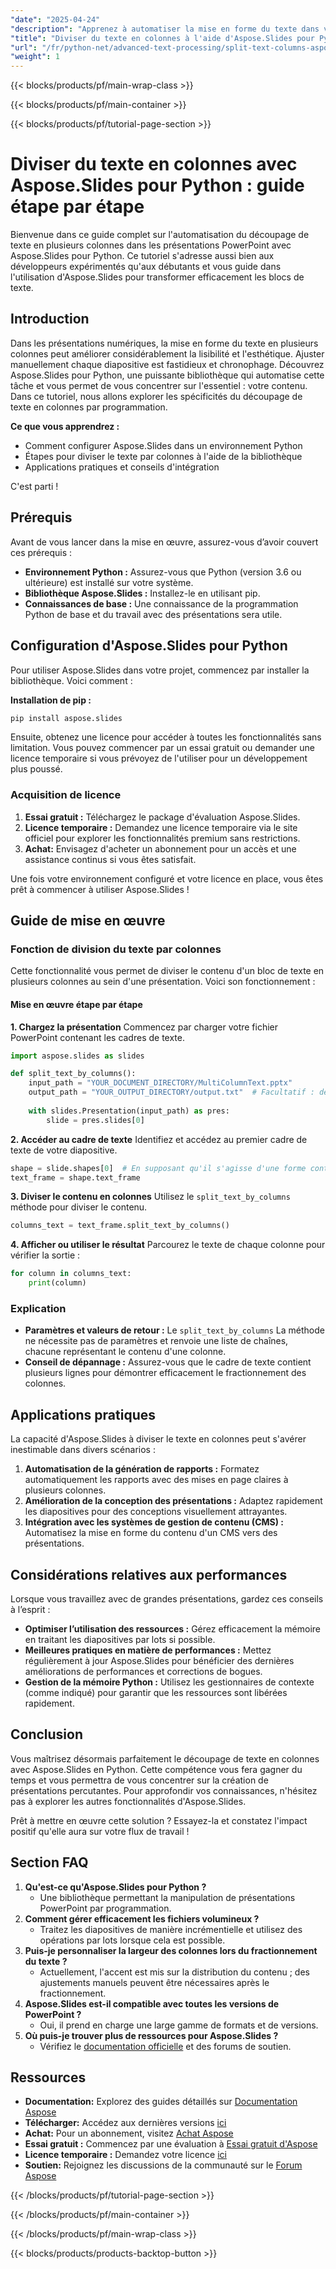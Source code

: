 ```yaml
---
"date": "2025-04-24"
"description": "Apprenez à automatiser la mise en forme du texte dans vos présentations PowerPoint en le divisant en colonnes avec Aspose.Slides pour Python. Améliorez efficacement la conception de vos présentations."
"title": "Diviser du texte en colonnes à l'aide d'Aspose.Slides pour Python &#58; un guide étape par étape"
"url": "/fr/python-net/advanced-text-processing/split-text-columns-aspose-slides-python/"
"weight": 1
---
```


{{< blocks/products/pf/main-wrap-class >}}

{{< blocks/products/pf/main-container >}}

{{< blocks/products/pf/tutorial-page-section >}}
# Diviser du texte en colonnes avec Aspose.Slides pour Python : guide étape par étape

Bienvenue dans ce guide complet sur l'automatisation du découpage de texte en plusieurs colonnes dans les présentations PowerPoint avec Aspose.Slides pour Python. Ce tutoriel s'adresse aussi bien aux développeurs expérimentés qu'aux débutants et vous guide dans l'utilisation d'Aspose.Slides pour transformer efficacement les blocs de texte.

## Introduction

Dans les présentations numériques, la mise en forme du texte en plusieurs colonnes peut améliorer considérablement la lisibilité et l'esthétique. Ajuster manuellement chaque diapositive est fastidieux et chronophage. Découvrez Aspose.Slides pour Python, une puissante bibliothèque qui automatise cette tâche et vous permet de vous concentrer sur l'essentiel : votre contenu. Dans ce tutoriel, nous allons explorer les spécificités du découpage de texte en colonnes par programmation.

**Ce que vous apprendrez :**
- Comment configurer Aspose.Slides dans un environnement Python
- Étapes pour diviser le texte par colonnes à l'aide de la bibliothèque
- Applications pratiques et conseils d'intégration

C'est parti !

## Prérequis

Avant de vous lancer dans la mise en œuvre, assurez-vous d’avoir couvert ces prérequis :

- **Environnement Python :** Assurez-vous que Python (version 3.6 ou ultérieure) est installé sur votre système.
- **Bibliothèque Aspose.Slides :** Installez-le en utilisant pip.
- **Connaissances de base :** Une connaissance de la programmation Python de base et du travail avec des présentations sera utile.

## Configuration d'Aspose.Slides pour Python

Pour utiliser Aspose.Slides dans votre projet, commencez par installer la bibliothèque. Voici comment :

**Installation de pip :**

```bash
pip install aspose.slides
```

Ensuite, obtenez une licence pour accéder à toutes les fonctionnalités sans limitation. Vous pouvez commencer par un essai gratuit ou demander une licence temporaire si vous prévoyez de l'utiliser pour un développement plus poussé.

### Acquisition de licence
1. **Essai gratuit :** Téléchargez le package d'évaluation Aspose.Slides.
2. **Licence temporaire :** Demandez une licence temporaire via le site officiel pour explorer les fonctionnalités premium sans restrictions.
3. **Achat:** Envisagez d'acheter un abonnement pour un accès et une assistance continus si vous êtes satisfait.

Une fois votre environnement configuré et votre licence en place, vous êtes prêt à commencer à utiliser Aspose.Slides !

## Guide de mise en œuvre

### Fonction de division du texte par colonnes

Cette fonctionnalité vous permet de diviser le contenu d'un bloc de texte en plusieurs colonnes au sein d'une présentation. Voici son fonctionnement :

#### Mise en œuvre étape par étape
**1. Chargez la présentation**
Commencez par charger votre fichier PowerPoint contenant les cadres de texte.

```python
import aspose.slides as slides

def split_text_by_columns():
    input_path = "YOUR_DOCUMENT_DIRECTORY/MultiColumnText.pptx"
    output_path = "YOUR_OUTPUT_DIRECTORY/output.txt"  # Facultatif : définir pour enregistrer la sortie
    
    with slides.Presentation(input_path) as pres:
        slide = pres.slides[0]
```

**2. Accéder au cadre de texte**
Identifiez et accédez au premier cadre de texte de votre diapositive.

```python
shape = slide.shapes[0]  # En supposant qu'il s'agisse d'une forme contenant du texte
text_frame = shape.text_frame
```

**3. Diviser le contenu en colonnes**
Utilisez le `split_text_by_columns` méthode pour diviser le contenu.

```python
columns_text = text_frame.split_text_by_columns()
```

**4. Afficher ou utiliser le résultat**
Parcourez le texte de chaque colonne pour vérifier la sortie :

```python
for column in columns_text:
    print(column)
```

### Explication
- **Paramètres et valeurs de retour :** Le `split_text_by_columns` La méthode ne nécessite pas de paramètres et renvoie une liste de chaînes, chacune représentant le contenu d'une colonne.
- **Conseil de dépannage :** Assurez-vous que le cadre de texte contient plusieurs lignes pour démontrer efficacement le fractionnement des colonnes.

## Applications pratiques

La capacité d'Aspose.Slides à diviser le texte en colonnes peut s'avérer inestimable dans divers scénarios :
1. **Automatisation de la génération de rapports :** Formatez automatiquement les rapports avec des mises en page claires à plusieurs colonnes.
2. **Amélioration de la conception des présentations :** Adaptez rapidement les diapositives pour des conceptions visuellement attrayantes.
3. **Intégration avec les systèmes de gestion de contenu (CMS) :** Automatisez la mise en forme du contenu d'un CMS vers des présentations.

## Considérations relatives aux performances

Lorsque vous travaillez avec de grandes présentations, gardez ces conseils à l’esprit :
- **Optimiser l’utilisation des ressources :** Gérez efficacement la mémoire en traitant les diapositives par lots si possible.
- **Meilleures pratiques en matière de performances :** Mettez régulièrement à jour Aspose.Slides pour bénéficier des dernières améliorations de performances et corrections de bogues.
- **Gestion de la mémoire Python :** Utilisez les gestionnaires de contexte (comme indiqué) pour garantir que les ressources sont libérées rapidement.

## Conclusion

Vous maîtrisez désormais parfaitement le découpage de texte en colonnes avec Aspose.Slides en Python. Cette compétence vous fera gagner du temps et vous permettra de vous concentrer sur la création de présentations percutantes. Pour approfondir vos connaissances, n'hésitez pas à explorer les autres fonctionnalités d'Aspose.Slides.

Prêt à mettre en œuvre cette solution ? Essayez-la et constatez l'impact positif qu'elle aura sur votre flux de travail !

## Section FAQ
1. **Qu'est-ce qu'Aspose.Slides pour Python ?**
   - Une bibliothèque permettant la manipulation de présentations PowerPoint par programmation.
2. **Comment gérer efficacement les fichiers volumineux ?**
   - Traitez les diapositives de manière incrémentielle et utilisez des opérations par lots lorsque cela est possible.
3. **Puis-je personnaliser la largeur des colonnes lors du fractionnement du texte ?**
   - Actuellement, l'accent est mis sur la distribution du contenu ; des ajustements manuels peuvent être nécessaires après le fractionnement.
4. **Aspose.Slides est-il compatible avec toutes les versions de PowerPoint ?**
   - Oui, il prend en charge une large gamme de formats et de versions.
5. **Où puis-je trouver plus de ressources pour Aspose.Slides ?**
   - Vérifiez le [documentation officielle](https://reference.aspose.com/slides/python-net/) et des forums de soutien.

## Ressources
- **Documentation:** Explorez des guides détaillés sur [Documentation Aspose](https://reference.aspose.com/slides/python-net/)
- **Télécharger:** Accédez aux dernières versions [ici](https://releases.aspose.com/slides/python-net/)
- **Achat:** Pour un abonnement, visitez [Achat Aspose](https://purchase.aspose.com/buy)
- **Essai gratuit :** Commencez par une évaluation à [Essai gratuit d'Aspose](https://releases.aspose.com/slides/python-net/)
- **Licence temporaire :** Demandez votre licence [ici](https://purchase.aspose.com/temporary-license/)
- **Soutien:** Rejoignez les discussions de la communauté sur le [Forum Aspose](https://forum.aspose.com/c/slides/11)

{{< /blocks/products/pf/tutorial-page-section >}}

{{< /blocks/products/pf/main-container >}}

{{< /blocks/products/pf/main-wrap-class >}}

{{< blocks/products/products-backtop-button >}}